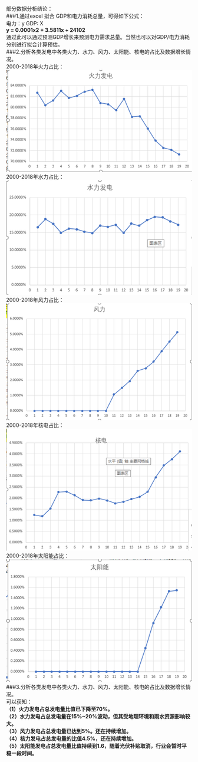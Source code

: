 部分数据分析结论：  
###1.通过excel 拟合 GDP和电力消耗总量，可得如下公式：  
电力：y  GDP: X  
 **y = 0.0001x2 + 3.5811x + 24102**  
通过此可以通过预测GDP增长来预测电力需求总量。当然也可以对GDP/电力消耗分别进行拟合计算预估。   
###2.分析各类发电中各类火力、水力、风力、太阳能、核电的占比及数据增长情况。  
2000-2018年火力占比：  
![2000-2018年火力占比](https://github.com/Gitrege/Nuclear-power-investment-project-resarch/blob/main/images/fire.png)  
2000-2018年水力占比：  
![2000-2018年水力占比](https://github.com/Gitrege/Nuclear-power-investment-project-resarch/blob/main/images/water.png)  
2000-2018年风力占比：  
![2000-2018年风力占比](https://github.com/Gitrege/Nuclear-power-investment-project-resarch/blob/main/images/wind.png)  
2000-2018年核电占比：  
![2000-2018年核电占比](https://github.com/Gitrege/Nuclear-power-investment-project-resarch/blob/main/images/nuclear.png)  
2000-2018年太阳能占比：  
![2000-2018年太阳能占比](https://github.com/Gitrege/Nuclear-power-investment-project-resarch/blob/main/images/solar_energy.png)  
###3.分析各类发电中各类火力、水力、风力、太阳能、核电的占比及数据增长情况。   
可以获知：  
**（1）火力发电占总发电量比值已下降至70%。  
（2）水力发电占总发电量在15%~20%波动，但其受地理环境和雨水资源影响较大。  
（3）风力发电占总发电量已达到5%。还在持续增加。    
（4）核力发电占总发电量的比值4.5%，还在持续增加。  
（5）太阳能发电占总发电量比值持续到1.6，随着光伏补贴取消，行业会暂时平稳一段时间。**  

